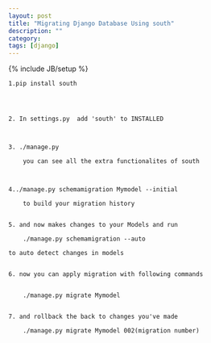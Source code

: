 ```yaml
---
layout: post
title: "Migrating Django Database Using south"
description: ""
category: 
tags: [django]
---
```

{% include JB/setup %}

		
	1.pip install south

	

	
	2. In settings.py  add 'south' to INSTALLED
	

	
	3. ./manage.py 
	
  		you can see all the extra functionalites of south 


	
	4../manage.py schemamigration Mymodel --initial
	
 		to build your migration history


	5. and now makes changes to your Models and run
		 
		./manage.py schemamigration --auto
		
   	to auto detect changes in models


	6. now you can apply migration with following commands
 
		
 		./manage.py migrate Mymodel
		

	7. and rollback the back to changes you've made
		 
		./manage.py migrate Mymodel 002(migration number)
		











